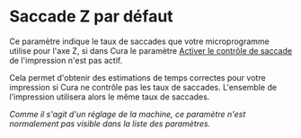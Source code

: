 Saccade Z par défaut
====
Ce paramètre indique le taux de saccades que votre microprogramme utilise pour l'axe Z, si dans Cura le paramètre [Activer le contrôle de saccade](../speed/jerk_enabled.md) de l'impression n'est pas actif.

Cela permet d'obtenir des estimations de temps correctes pour votre impression si Cura ne contrôle pas les taux de saccades. L'ensemble de l'impression utilisera alors le même taux de saccades.

*Comme il s'agit d'un réglage de la machine, ce paramètre n'est normalement pas visible dans la liste des paramètres.*
